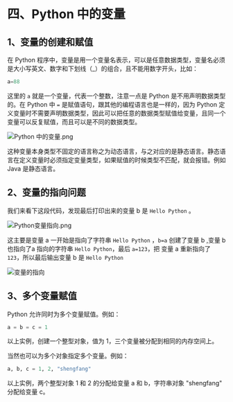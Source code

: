 # 四、Python 中的变量 #

## 1、变量的创建和赋值 ##

在 Python 程序中，变量是用一个变量名表示，可以是任意数据类型，变量名必须是大小写英文、数字和下划线（_）的组合，且不能用数字开头，比如：

```python
a=88
```

这里的 `a` 就是一个变量，代表一个整数，注意一点是 Python 是不用声明数据类型的。在 Python 中 `=` 是赋值语句，跟其他的编程语言也是一样的，因为 Python 定义变量时不需要声明数据类型，因此可以把任意的数据类型赋值给变量，且同一个变量可以反复赋值，而且可以是不同的数据类型。

![Python 中的变量.png](http://upload-images.jianshu.io/upload_images/2136918-69affa6da83f1dfc.png?imageMogr2/auto-orient/strip%7CimageView2/2/w/1240)

这种变量本身类型不固定的语言称之为动态语言，与之对应的是静态语言。静态语言在定义变量时必须指定变量类型，如果赋值的时候类型不匹配，就会报错。例如 Java 是静态语言。


## 2、变量的指向问题 ##

我们来看下这段代码，发现最后打印出来的变量 b 是 `Hello Python` 。

![Python变量指向.png](http://upload-images.jianshu.io/upload_images/2136918-052a908c25fcfc49.png?imageMogr2/auto-orient/strip%7CimageView2/2/w/1240)

这主要是变量 a 一开始是指向了字符串 `Hello Python` ，`b=a` 创建了变量 b ,变量 b 也指向了a 指向的字符串 `Hello Python`，最后 `a=123`，把 变量 a 重新指向了 `123`，所以最后输出变量 b 是 `Hello Python`

![变量的指向](https://dn-mhke0kuv.qbox.me/91ef196a3875cb12abeb.png)

## 3、多个变量赋值 ##

Python 允许同时为多个变量赋值。例如：

```python
a = b = c = 1
```

以上实例，创建一个整型对象，值为 1，三个变量被分配到相同的内存空间上。

当然也可以为多个对象指定多个变量。例如：

```python
a, b, c = 1, 2, "shengfang"
```

以上实例，两个整型对象 1 和 2 的分配给变量 a 和 b，字符串对象 "shengfang" 分配给变量 c。